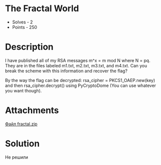 # The Fractal World
- Solves - 2
- Points - 250
#
# Description
I have published all of my RSA messages m^x = m mod N where N = pq. They are in the files labeled m1.txt, m2.txt, m3.txt, and m4.txt. Can you break the scheme with this information and recover the flag?

By the way the flag can be decrypted: rsa_cipher = PKCS1_OAEP.new(key) and then rsa_cipher.decrypt(<flag>) using PyCryptoDome (You can use whatever you want though).

# Attachments
[Файл fractal.zip](./sources/fractal.zip)
# Solution
Не решили
